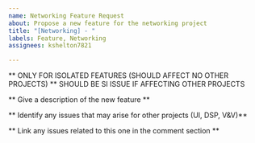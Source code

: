 ```yaml
---
name: Networking Feature Request
about: Propose a new feature for the networking project
title: "[Networking] - "
labels: Feature, Networking
assignees: kshelton7821

---
```


** ONLY FOR ISOLATED FEATURES (SHOULD AFFECT NO OTHER PROJECTS)
** SHOULD BE SI ISSUE IF AFFECTING OTHER PROJECTS

** Give a description of the new feature **

** Identify any issues that may arise for other projects (UI, DSP, V&V)**

** Link any issues related to this one in the comment section **
